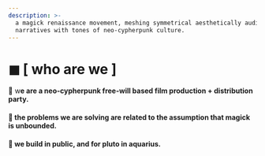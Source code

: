 ```yaml
---
description: >-
  a magick renaissance movement, meshing symmetrical aesthetically audiovisual
  narratives with tones of neo-cypherpunk culture.
---
```


# ◼ \[ who are we ]

**🌹** w**e are a neo-cypherpunk free-will based film production + distribution party.**

#### **🌹 the problems we are solving are related to the assumption that magick is unbounded.**

#### **🌹 we build in public, and for pluto in aquarius.**
